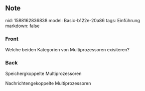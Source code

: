 ## Note
nid: 1588162836838
model: Basic-b122e-20a86
tags: Einführung
markdown: false

### Front
Welche beiden Kategorien von Multiprozessoren exisiteren?

### Back
Speichergkoppelte Multiprozessoren<div>Nachrichtengekoppelte Multiprozessoren</div>
